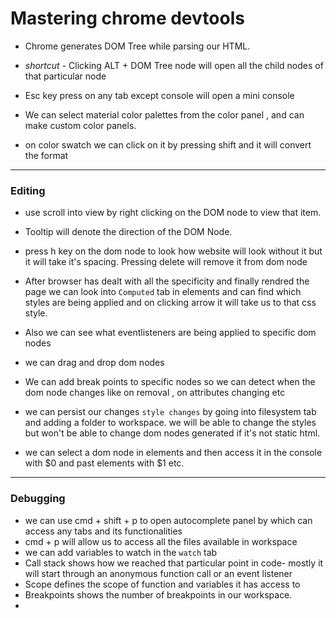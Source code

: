 
# Mastering chrome devtools

- Chrome generates DOM Tree while parsing our HTML.
- *shortcut* - Clicking ALT + DOM Tree node will open all the child nodes of that particular node
- Esc key press on any tab except console will open a mini console

- We can select material color palettes from the color panel , and can make custom color panels.
- on color swatch we can click on it by pressing shift and it will convert the format  

---
### Editing

- use scroll into view by right clicking on the DOM node to view that item.
- Tooltip will denote the direction of the DOM Node.
- press h key on the dom node to look how website will look without it but it will take it's spacing. Pressing delete will remove it from dom node

- After browser has dealt with all the specificity and finally rendred the page we can look into `Computed` tab in elements and can find which styles are being applied and on clicking arrow it will take us to that css style.
- Also we can see what eventlisteners are being applied to specific dom nodes
- we can drag and drop dom nodes
- We can add break points to specific nodes so we can detect when the dom node changes like on removal , on attributes changing etc
- we can persist our changes `style changes` by going into filesystem tab and adding a folder to workspace. we will be able to change the styles but won't be able to change dom nodes generated if it's not static html.
- we can select a dom node in elements and then access it in the console with $0 and past elements with $1 etc.

---

### Debugging

- we can use cmd + shift + p to open autocomplete panel by which can access any tabs and its functionalities
- cmd + p will allow us to access all the files available in workspace
- we can add variables to watch in the `watch` tab
- Call stack shows how we reached that particular point in code- mostly it will start through an anonymous function call or an event listener
- Scope defines the scope of function and variables it has access to
- Breakpoints shows the number of breakpoints in our workspace.
- 
<!--stackedit_data:
eyJoaXN0b3J5IjpbLTE5MzkwOTAxMjZdfQ==
-->